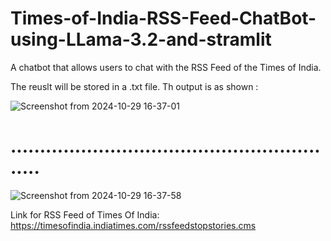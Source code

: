 # Times-of-India-RSS-Feed-ChatBot-using-LLama-3.2-and-stramlit
 A chatbot that allows users to chat with the RSS Feed of the Times of India.

 The reuslt will be stored in a .txt file.
 Th output is as shown :

 ![Screenshot from 2024-10-29 16-37-01](https://github.com/user-attachments/assets/8cbf5f03-9126-4cba-95a3-255ddb76de9e)

# ..........................................................

![Screenshot from 2024-10-29 16-37-58](https://github.com/user-attachments/assets/7a930911-3b87-4218-a2ba-c04f4b19e75d)



 Link for RSS Feed of Times Of India: https://timesofindia.indiatimes.com/rssfeedstopstories.cms
 
